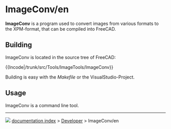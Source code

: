 # ImageConv/en
**ImageConv** is a program used to convert images from various formats to the XPM-format, that can be compiled into FreeCAD.

## Building

ImageConv is located in the source tree of FreeCAD:


{{Incode|/trunk/src/Tools/ImageTools/ImageConv}}

Building is easy with the *Makefile* or the VisualStudio-Project.

## Usage

ImageConv is a command line tool.



---
![](images/Right_arrow.png) [documentation index](../README.md) > [Developer](Category_Developer.md) > ImageConv/en
